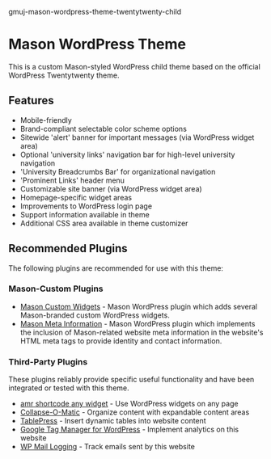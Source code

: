 gmuj-mason-wordpress-theme-twentytwenty-child

Mason WordPress Theme
=====================

This is a custom Mason-styled WordPress child theme based on the official WordPress Twentytwenty theme.

Features
--------
- Mobile-friendly
- Brand-compliant selectable color scheme options
- Sitewide 'alert' banner for important messages (via WordPress widget area)
- Optional 'university links' navigation bar for high-level university navigation
- 'University Breadcrumbs Bar' for organizational navigation
- 'Prominent Links' header menu
- Customizable site banner (via WordPress widget area)
- Homepage-specific widget areas
- Improvements to WordPress login page
- Support information available in theme
- Additional CSS area available in theme customizer

Recommended Plugins
-------------------

The following plugins are recommended for use with this theme:

### Mason-Custom Plugins

- [Mason Custom Widgets](https://github.com/jmacario-gmu/gmuj-wordpress-plugin-mason-custom-widgets) - Mason WordPress plugin which adds several Mason-branded custom WordPress widgets.
- [Mason Meta Information](https://github.com/jmacario-gmu/gmuj-wordpress-plugin-mason-meta-information) - Mason WordPress plugin which implements the inclusion of Mason-related website meta information in the website's HTML meta tags to provide identity and contact information.

### Third-Party Plugins

These plugins reliably provide specific useful functionality and have been integrated or tested with this theme.

- [amr shortcode any widget](https://wordpress.org/plugins/amr-shortcode-any-widget/) - Use WordPress widgets on any page
- [Collapse-O-Matic](https://wordpress.org/plugins/jquery-collapse-o-matic/) - Organize content with expandable content areas
- [TablePress](https://wordpress.org/plugins/tablepress/) - Insert dynamic tables into website content
- [Google Tag Manager for WordPress](https://wordpress.org/plugins/duracelltomi-google-tag-manager/) - Implement analytics on this website
- [WP Mail Logging](https://wordpress.org/plugins/wp-mail-logging/) - Track emails sent by this website
